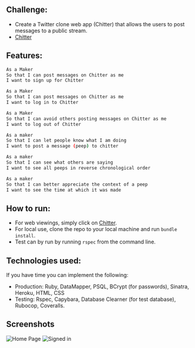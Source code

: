 Challenge:
-------

* Create a Twitter clone web app (Chitter) that allows the users to post messages to a public stream.
* [Chitter](https://zhivko-chitter.herokuapp.com/)

Features:
-------

```sh
As a Maker
So that I can post messages on Chitter as me
I want to sign up for Chitter

As a Maker
So that I can post messages on Chitter as me
I want to log in to Chitter

As a Maker
So that I can avoid others posting messages on Chitter as me
I want to log out of Chitter

As a maker
So that I can let people know what I am doing  
I want to post a message (peep) to chitter

As a maker
So that I can see what others are saying  
I want to see all peeps in reverse chronological order

As a maker
So that I can better appreciate the context of a peep
I want to see the time at which it was made
```

How to run:
------
* For web viewings, simply click on [Chitter](https://zhivko-chitter.herokuapp.com/).
* For local use, clone the repo to your local machine and run `bundle install`.
* Test can by run by running `rspec` from the command line.

Technologies used:
-----

If you have time you can implement the following:

* Production: Ruby, DataMapper, PSQL, BCrypt (for passwords), Sinatra, Heroku, HTML, CSS
* Testing: Rspec, Capybara, Database Clearner (for test database), Rubocop, Coveralls.

Screenshots
----------------------
![Home Page]()
![Signed in]()
